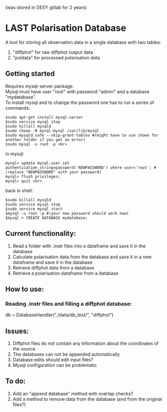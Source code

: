 (was stored in DESY gitlab for 2 years)
# LAST Polarisation Database

A tool for storing all observation data in a single database with two tables:
1. "diffphot" for raw diffphot output data
2. "poldata" for processed polarisation data

## Getting started

Requires mysql-server package. <br>
Mysql must have user "root" with password "admin" and a database "mydatabase". <br>
To install mysql and to change the password one has to run a series of commands: <br>
```
$sudo apt-get install mysql-server
$sudo service mysql stop
$sudo killall mysqld
$sudo chown -R mysql:mysql /var/lib/mysql
$sudo mysqld_safe --skip-grant-tables #(might have to use chown for another folder if you get an error)
$sudo mysql -u root -p <br>
```
in mysql: <br>
```
mysql> update mysql.user set authentication_string=password('NEWPASSWORD') where user='root'; #(replace "NEWPASSWORD" with your password)
mysql> flush privileges;
mysql> quit <br>
```
back in shell: <br>
```
$sudo killall mysqld
$sudo service mysql stop
$sudo service mysql start
$mysql -u root -p #(your new password should work now)
$mysql > CREATE DATABASE mydatabase;
```
## Current functionality:

1. Read a folder with .instr files into a dataframe and save it in the database
2. Calculate polarisation data from the database and save it in a new dataframe and save it in the database
3. Retrieve diffphot data from a database
4. Retrieve a polarisation dataframe from a database

## How to use:

### Reading .instr files and filling a diffphot database:
db = DatabaseHandler("./data/db_test/", "diffphot")

###

## Issues:

1. Diffphot files do not contain any information about the coordinates of the source 
2. The databases can not be appended automatically
3. Database edits should edit input files?
4. Mysql configuration can be problematic

## To do:

1. Add an "append database" method with overlap checks?
2. Add a method to remove data from the database (and from the original files?)

